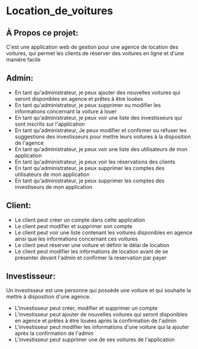 # Location_de_voitures
## À Propos ce projet:
C'est une application web de gestion pour une agence de location des voitures, qui permet les clients de réserver des voitures en ligne et d'une maniére facile

## Admin:
- En tant qu'administrateur, je peux ajouter des nouvelles voitures qui seront disponibles en agence et prêtes à être louées
- En tant qu'administrateur, je peux supprimer ou modifier les informations concernant la voiture à louer
- En tant qu'administrateur, je peux voir une liste des investisseurs qui sont inscrits sur l'application
- En tant qu'administrateur, Je peux modifier et confirmer ou réfuser les suggestions des investisseurs pour mettre leurs voitures à la disposition de l'agence  
- En tant qu'administrateur, je peux voir une liste des utilisateurs de mon application
- En tant qu'administrateur, je peux voir les réservations des clients
- En tant qu'administrateur, je peux supprimer les comptes des utilisateurs de mon application
- En tant qu'administrateur, je peux supprimer les comptes des investiseurs de mon application

## Client:

- Le client peut créer un compte dans cette application
- Le client peut modifier et supprimer son compte
- Le client peut voir une liste contenant les voitures disponibles en agence ainsi que les informations concernant ces voitures
- Le client peut réserver une voiture et définir le délai de location
- Le client peut modifier les informations de location avant de se présenter devant l'admin et confirmer la reservation par payer

## Investisseur: 

Un investisseur est une personne qui possède une voiture et qui souhaite la mettre à disposition d'une agence.
- L'investisseur peut créer, modifier et supprimer un compte
- L'investisseur peut ajouter de nouvelles voitures qui seront disponibles en agence et prêtes à être louées après la confirmation de l'admin
- L'investisseur peut modifier les informations d'une voiture qui la ajouter après la confirmation de l'admin
- L'investisseur peut supprimer une de ses voitures de l'application
